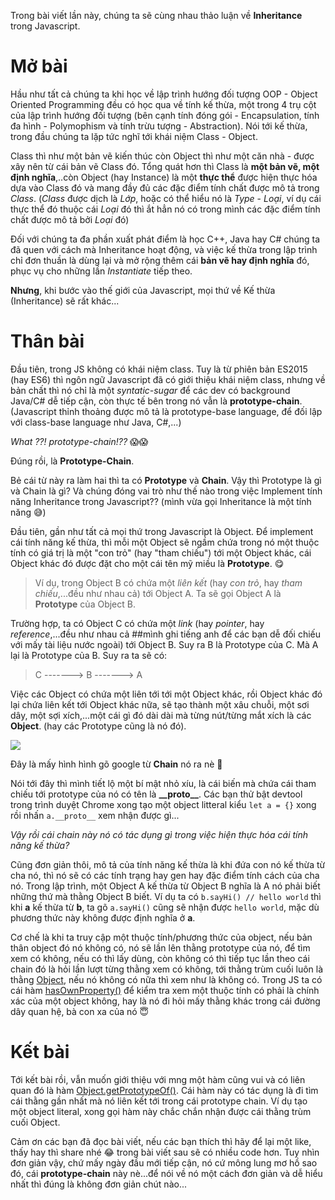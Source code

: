 Trong bài viết lần này, chúng ta sẽ cùng nhau thảo luận về **Inheritance** trong Javascript. 
# Mở bài
Hầu như tất cả chúng ta khi học về lập trình hướng đối tượng OOP - Object Oriented Programming đều có học qua về tính kế thừa, một trong 4 trụ cột của lập trình hướng đối tượng (bên cạnh tính đóng gói - Encapsulation, tính đa hình - Polymophism và tính trừu tượng - Abstraction). Nói tới kế thừa, trong đầu chúng ta lặp tức nghĩ tới khái niệm Class - Object.

Class thì như một bản vẽ kiến thúc còn Object thì như một căn nhà - được xây nên từ cái bản vẽ Class đó. Tổng quát hơn thì Class là **một bản vẽ, một định nghĩa**,..còn Object (hay Instance) là một **thực thể** được hiện thực hóa dựa vào Class đó và mang đầy đủ các đặc điểm tính chất được mô tả trong *Class*. (*Class* được dịch là *Lớp*, hoặc có thể hiểu nó là *Type* - *Loại*, ví dụ cái thực thể đó thuộc cái *Loại* đó thì ắt hẳn nó có trong mình các đặc điểm tính chất được mô tả bởi *Loại* đó)

Đối với chúng ta đa phần xuất phát điểm là học C++, Java hay C# chúng ta đã quen với cách mà Inheritance hoạt động, và việc kế thừa trong lập trình chỉ đơn thuần là dùng lại và mở rộng thêm cái **bản vẽ hay định nghĩa** đó, phục vụ cho những lần *Instantiate* tiếp theo.

**Nhưng**, khi bước vào thế giới của Javascript, mọi thứ về Kế thừa (Inheritance) sẽ rất khác...

# Thân bài

Đầu tiên, trong JS không có khái niệm class. Tuy là từ phiên bản ES2015 (hay ES6) thì ngôn ngữ Javascript đã có giới thiệu khái niệm class, nhưng về bản chất thì nó chỉ là một *syntatic-sugar* để các dev có background Java/C# dễ tiếp cận, còn thực tế bên trong nó vẫn là **prototype-chain**. (Javascript thỉnh thoảng được mô tả là prototype-base language, để đối lập với class-base language như Java, C#,...)

*What ??! prototype-chain!??* :scream::scream:

Đúng rồi, là **Prototype-Chain**. 

Bẻ cái từ này ra làm hai thì ta có **Prototype** và **Chain**. Vậy thì Prototype là gì và Chain là gì? Và chúng đóng vai trò như thế nào trong việc Implement tính năng Inheritance trong Javascript?? (mình vừa gọi Inheritance là một tính năng :sweat_smile:)

Đầu tiên, gần như tất cả mọi thứ trong Javascript là Object. Để implement cái tính năng kế thừa, thì mỗi một Object sẽ ngầm chứa trong nó một thuộc tính có giá trị là một "con trỏ" (hay "tham chiếu") tới một Object khác, cái Object khác đó được đặt cho một cái tên mỹ miều là **Prototype**. :yum: 

> Ví dụ, trong Object B có chứa một *liên kết* (hay *con trỏ*, hay *tham chiếu*,...đều như nhau cả) tới Object A. Ta sẽ gọi Object A là **Prototype** của Object B.

Trường hợp, ta có Object C có chứa một *link* (hay *pointer*, hay *reference*,...đều như nhau cả ##mình ghi tiếng anh để các bạn dễ đối chiếu với mấy tài liệu nước ngoài) tới Object B. Suy ra B là Prototype của C. Mà A lại là Prototype của B. Suy ra ta sẽ có:

> C -------> B -------> A

Việc các Object có chứa một liên tới tới một Object khác, rồi Object khác đó lại chứa liên kết tới Object khác nữa, sẽ tạo thành một xâu chuỗi, một sơi dây, một sợi xích,...một cái gì đó dài dài mà từng nút/từng mắt xích là các **Object**. (hay các Prototype cũng là nó đó).

![](https://images.viblo.asia/9e1ef262-f369-493a-b3d1-247c2794393a.PNG)

Đây là mấy hình hình gõ google từ **Chain** nó ra nè :rofl:

Nói tới đây thì mình tiết lộ một bí mật nhỏ xíu, là cái biến mà chứa cái tham chiếu tới prototype của nó có tên là **\_\_proto__**. Các bạn thử bật devtool trong trình duyệt Chrome xong tạo một object litteral kiểu `let a = {}` xong rồi nhấn `a.__proto__` xem nhận được gì...

*Vậy rồi cái chain này nó có tác dụng gì trong việc hiện thực hóa cái tính năng kế thừa?*

Cũng đơn giản thôi, mô tả của tính năng kế thừa là khi đứa con nó kế thừa từ cha nó, thì nó sẽ có các tính trạng hay gen hay đặc điểm tính cách của cha nó. Trong lập trình, một Object A kế thừa từ Object B nghĩa là A nó phải biết những thứ mà thằng Object B biết. Ví dụ ta có `b.sayHi() // hello world` thì khi **a** kế thừa từ **b**, ta gõ `a.sayHi()` cũng sẽ nhận được `hello world`, mặc dù phương thức này không được định nghĩa ở **a**. 

Cơ chế là khi ta truy cập một thuộc tính/phương thức của object, nếu bản thân object đó nó không có, nó sẽ lần lên thằng prototype của nó, để tìm xem có không, nếu có thì lấy dùng, còn không có thì tiếp tục lần theo cái chain đó là hỏi lần lượt từng thằng xem có không, tới thằng trùm cuối luôn là thằng [Object](https://developer.mozilla.org/en-US/docs/Web/JavaScript/Reference/Global_Objects/Object), nếu nó không có nữa thì xem như là không có. Trong JS ta có cái hàm [hasOwnProperty()](https://developer.mozilla.org/en-US/docs/Web/JavaScript/Reference/Global_Objects/Object/hasOwnProperty) để kiểm tra xem một thuộc tính có phải là chính xác của một object không, hay là nó đi hỏi mấy thằng khác trong cái đường dây quan hệ, bà con xa của nó :innocent:

# Kết bài
Tới kết bài rồi, vẫn muốn giới thiệu với mng một hàm cũng vui và có liên quan đó là hàm [Object.getPrototypeOf()](https://developer.mozilla.org/en-US/docs/Web/JavaScript/Reference/Global_Objects/Object/getPrototypeOf). Cái hàm này có tác dụng là đi tìm cái thằng gần nhất mà nó liên kết tới trong cái prototype chain. Ví dụ tạo một object literal, xong gọi hàm này chắc chắn nhận được cái thằng trùm cuối Object.

Cảm ơn các bạn đã đọc bài viết, nếu các bạn thích thì hãy để lại một like, thấy hay thì share nhé :joy: trong bài viết sau sẽ có nhiều code hơn. Tuy nhìn đơn giản vậy, chứ mấy ngày đầu mới tiếp cận, nó cứ mông lung mơ hồ sao đó, cái **prototype-chain** này nè...để nói về nó một cách đơn giản và dễ hiểu nhất thì đúng là không đơn giản chút nào...